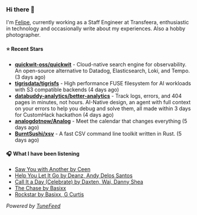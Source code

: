 ### Hi there 👋

I'm [Felipe](https://felipevm.com), currently working as a Staff Engineer at Transfeera, enthusiastic in technology and occasionally write about my experiences. Also a hobby photographer.

#### ⭐ Recent Stars
- **[quickwit-oss/quickwit](https://github.com/quickwit-oss/quickwit)** - Cloud-native search engine for observability. An open-source alternative to Datadog, Elasticsearch, Loki, and Tempo. (3 days ago)
- **[tigrisdata/tigrisfs](https://github.com/tigrisdata/tigrisfs)** - High performance FUSE filesystem for AI workloads with S3 compatible backends (4 days ago)
- **[databuddy-analytics/better-analytics](https://github.com/databuddy-analytics/better-analytics)** - Track logs, errors, and 404 pages in minutes, not hours. AI-Native design, an agent with full context on your errors to help you debug and solve them, all made within 3 days for CustomHack hackathon (4 days ago)
- **[analogdotnow/Analog](https://github.com/analogdotnow/Analog)** - Meet the calendar that changes everything (5 days ago)
- **[BurntSushi/xsv](https://github.com/BurntSushi/xsv)** - A fast CSV command line toolkit written in Rust. (5 days ago)

#### 🎧 What I have been listening
- [Saw You with Another by Ceen](https://open.spotify.com/track/7JEyDTcaWHUCcWOd3yAGde)
- [Help You Let It Go by Deanz, Andy Delos Santos](https://open.spotify.com/track/47ShmiSVP4RbzK5GwHX6NM)
- [Call It a Day (Celebrate) by Daxten, Wai, Danny Shea](https://open.spotify.com/track/2b6vPqzHlWpFszMHYTc6H3)
- [The Chase by Basixx](https://open.spotify.com/track/1SuqObc8rUMuvoeW0WmNJR)
- [Rockstar by Basixx, G Curtis](https://open.spotify.com/track/6M8Iv1wpb6jbvAwBslAbHp)

_Powered by [TuneFeed](https://tunefeed.app?ref=github.com)_

